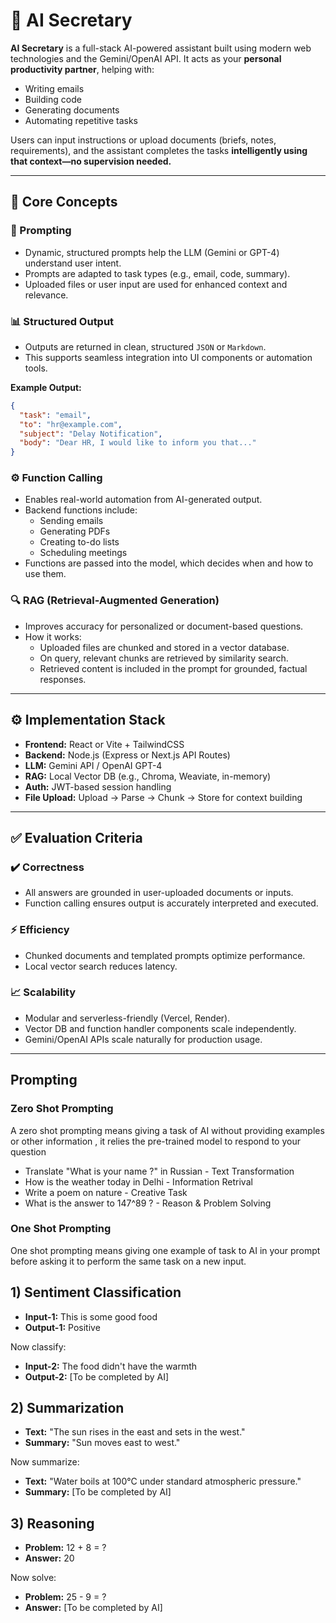 # 🤖 AI Secretary

**AI Secretary** is a full-stack AI-powered assistant built using modern web technologies and the Gemini/OpenAI API. It acts as your **personal productivity partner**, helping with:

* Writing emails  
* Building code  
* Generating documents  
* Automating repetitive tasks

Users can input instructions or upload documents (briefs, notes, requirements), and the assistant completes the tasks **intelligently using that context—no supervision needed.**

---

## 🔧 Core Concepts

### 🧠 Prompting

* Dynamic, structured prompts help the LLM (Gemini or GPT-4) understand user intent.
* Prompts are adapted to task types (e.g., email, code, summary).
* Uploaded files or user input are used for enhanced context and relevance.

### 📊 Structured Output

* Outputs are returned in clean, structured `JSON` or `Markdown`.
* This supports seamless integration into UI components or automation tools.

**Example Output:**

```json
{
  "task": "email",
  "to": "hr@example.com",
  "subject": "Delay Notification",
  "body": "Dear HR, I would like to inform you that..."
}
```

### ⚙️ Function Calling

* Enables real-world automation from AI-generated output.
* Backend functions include:
  * Sending emails  
  * Generating PDFs  
  * Creating to-do lists  
  * Scheduling meetings  
* Functions are passed into the model, which decides when and how to use them.

### 🔍 RAG (Retrieval-Augmented Generation)

* Improves accuracy for personalized or document-based questions.
* How it works:
  * Uploaded files are chunked and stored in a vector database.
  * On query, relevant chunks are retrieved by similarity search.
  * Retrieved content is included in the prompt for grounded, factual responses.

---

## ⚙️ Implementation Stack

* **Frontend:** React or Vite + TailwindCSS  
* **Backend:** Node.js (Express or Next.js API Routes)  
* **LLM:** Gemini API / OpenAI GPT-4  
* **RAG:** Local Vector DB (e.g., Chroma, Weaviate, in-memory)  
* **Auth:** JWT-based session handling  
* **File Upload:** Upload → Parse → Chunk → Store for context building  

---

## ✅ Evaluation Criteria

### ✔️ Correctness

* All answers are grounded in user-uploaded documents or inputs.
* Function calling ensures output is accurately interpreted and executed.

### ⚡ Efficiency

* Chunked documents and templated prompts optimize performance.
* Local vector search reduces latency.

### 📈 Scalability

* Modular and serverless-friendly (Vercel, Render).
* Vector DB and function handler components scale independently.
* Gemini/OpenAI APIs scale naturally for production usage.

---

## Prompting 

### Zero Shot Prompting 

  A zero shot prompting means giving a task of AI without providing examples or other information , it relies the pre-trained model to respond to your question

 * Translate "What is your name ?" in Russian - Text Transformation
 * How is the weather today in Delhi - Information Retrival 
 * Write a poem on nature - Creative Task
 * What is the answer to 147^89 ? - Reason & Problem Solving

### One Shot Prompting

One shot prompting means giving one example of task to AI in your prompt before asking it to perform the same task on a new input.

## 1) Sentiment Classification

* **Input-1:** This is some good food
* **Output-1:** Positive

Now classify:

* **Input-2:** The food didn't have the warmth
* **Output-2:** [To be completed by AI]

## 2) Summarization

* **Text:** "The sun rises in the east and sets in the west."
* **Summary:** "Sun moves east to west."

Now summarize:

* **Text:** "Water boils at 100°C under standard atmospheric pressure."
* **Summary:** [To be completed by AI]

## 3) Reasoning

* **Problem:** 12 + 8 = ?
* **Answer:** 20

Now solve:

* **Problem:** 25 - 9 = ?
* **Answer:** [To be completed by AI]




